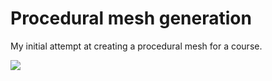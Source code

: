 # Procedural mesh generation
My initial attempt at creating a procedural mesh for a course.

![](https://i.imgur.com/cIemSm2.png)